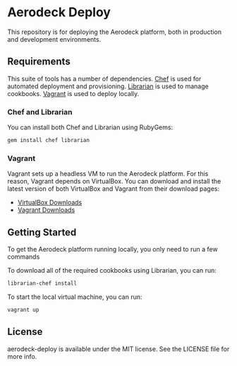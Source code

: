 # Aerodeck Deploy

This repository is for deploying the Aerodeck platform, both in production and development environments.

## Requirements

This suite of tools has a number of dependencies. [Chef](http://www.opscode.com/chef/) is used for automated deployment and
provisioning. [Librarian](https://github.com/applicationsonline/librarian) is used to manage cookbooks.
[Vagrant](http://www.vagrantup.com) is used to deploy locally.

### Chef and Librarian

You can install both Chef and Librarian using RubyGems:

``` sh
gem install chef librarian
```

### Vagrant

Vagrant sets up a headless VM to run the Aerodeck platform. For this reason, Vagrant depends on VirtualBox. You can
download and install the latest version of both VirtualBox and Vagrant from their download pages:

- [VirtualBox Downloads](https://www.virtualbox.org/wiki/Downloads)
- [Vagrant Downloads](http://downloads.vagrantup.com/)

## Getting Started

To get the Aerodeck platform running locally, you only need to run a few commands

To download all of the required cookbooks using Librarian, you can run:

``` sh
librarian-chef install
```

To start the local virtual machine, you can run:

``` sh
vagrant up
```

## License

aerodeck-deploy is available under the MIT license. See the LICENSE file for more info.
